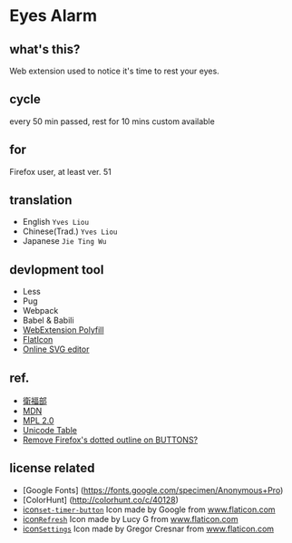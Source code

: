 # Eyes Alarm
## what's this?

Web extension used to notice it's time to rest your eyes.

## cycle

every 50 min passed, rest for 10 mins
custom available

## for

Firefox user, at least ver. 51

## translation

- English `Yves Liou`
- Chinese(Trad.) `Yves Liou`
- Japanese `Jie Ting Wu`

## devlopment tool
- Less
- Pug
- Webpack
- Babel & Babili
- [WebExtension Polyfill](https://github.com/mozilla/webextension-polyfill)
- [FlatIcon](http://www.flaticon.com/)
- [Online SVG editor](https://github.com/SVG-Edit/svgedit)

## ref.

- [衛福部](http://tinyurl.com/jxhgxt6)
- [MDN](https://developer.mozilla.org/zh-TW/)
- [MPL 2.0](https://www.openfoundry.org/tw/legal-column-list/8681-the-brief-comparison-of-mpl-11-and-mpl-20)
- [Unicode Table](https://unicode-table.com/en/)
- [Remove Firefox's dotted outline on BUTTONS?](http://stackoverflow.com/questions/71074/how-to-remove-firefoxs-dotted-outline-on-buttons-as-well-as-links)

## license related

- [Google Fonts] (https://fonts.google.com/specimen/Anonymous+Pro)
- [ColorHunt] (http://colorhunt.co/c/40128)
- [icon`set-timer-button`](http://www.flaticon.com/free-icon/set-timer-button_61017) Icon made by Google from www.flaticon.com 
- [icon`Refresh`](http://www.flaticon.com/free-icon/refresh_118799) Icon made by Lucy G from www.flaticon.com 
- [icon`Settings`](http://www.flaticon.com/free-icon/settings_126472) Icon made by Gregor Cresnar from www.flaticon.com